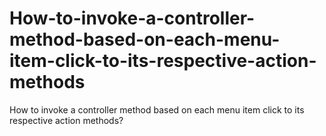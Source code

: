 # How-to-invoke-a-controller-method-based-on-each-menu-item-click-to-its-respective-action-methods
How to invoke a controller method based on each menu item click to its respective action methods?
